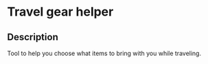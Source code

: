 # Travel gear helper

## Description

Tool to help you choose what items to bring with you while traveling.
